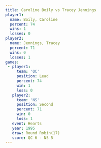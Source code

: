 ```yaml
---
title: Caroline Boily vs Tracey Jennings
player1:                
  name: Boily, Caroline 
  percent: 74           
  wins: 1               
  losses: 0             
player2:                
  name: Jennings, Tracey
  percent: 71           
  wins: 0               
  losses: 1             
games:
 - player1:        
     team: 'QC'    
     position: Lead
     percent: 74   
     win: 1        
     loss: 0       
   player2:          
     team: 'NS'      
     position: Second
     percent: 71     
     win: 0          
     loss: 1         
   event: Hearts        
   year: 1995           
   draw: Round Robin(17)
   score: QC 6 - NS 5   
---
```

